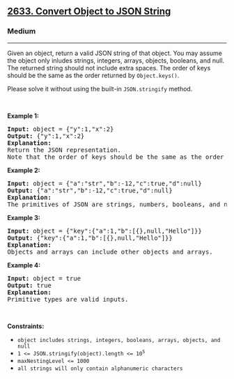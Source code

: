 <h2><a href="https://leetcode.com/problems/convert-object-to-json-string/">2633. Convert Object to JSON String</a></h2><h3>Medium</h3><hr><div><p>Given an object, return a valid JSON string of that object. You may assume the object only inludes strings, integers, arrays, objects, booleans, and null. The returned string should not include extra spaces. The order of keys should be the same as the order returned by&nbsp;<code>Object.keys()</code>.</p>

<p>Please solve it without using the built-in <code>JSON.stringify</code> method.</p>

<p>&nbsp;</p>
<p><strong class="example">Example 1:</strong></p>

<pre><strong>Input:</strong> object = {"y":1,"x":2}
<strong>Output:</strong> {"y":1,"x":2}
<strong>Explanation:</strong> 
Return the JSON representation.
Note that the order of keys should be the same as the order returned by Object.keys().</pre>

<p><strong class="example">Example 2:</strong></p>

<pre><strong>Input:</strong> object = {"a":"str","b":-12,"c":true,"d":null}
<strong>Output:</strong> {"a":"str","b":-12,"c":true,"d":null}
<strong>Explanation:</strong>
The primitives of JSON are strings, numbers, booleans, and null.
</pre>

<p><strong class="example">Example 3:</strong></p>

<pre><strong>Input:</strong> object = {"key":{"a":1,"b":[{},null,"Hello"]}}
<strong>Output:</strong> {"key":{"a":1,"b":[{},null,"Hello"]}}
<strong>Explanation:</strong>
Objects and arrays can include other objects and arrays.
</pre>

<p><strong class="example">Example 4:</strong></p>

<pre><strong>Input:</strong> object = true
<strong>Output:</strong> true
<strong>Explanation:</strong>
Primitive types are valid inputs.</pre>

<p>&nbsp;</p>
<p><strong>Constraints:</strong></p>

<ul>
	<li><code>object includes strings, integers, booleans, arrays, objects, and null</code></li>
	<li><code>1 &lt;= JSON.stringify(object).length &lt;= 10<sup>5</sup></code></li>
	<li><code>maxNestingLevel &lt;= 1000</code></li>
	<li><code>all strings will only contain alphanumeric characters</code></li>
</ul>
</div>